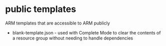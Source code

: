 # public templates

ARM templates that are accessible to ARM publicly

* blank-template.json - used with Complete Mode to clear the contents of a resource group without needing to handle dependencies
